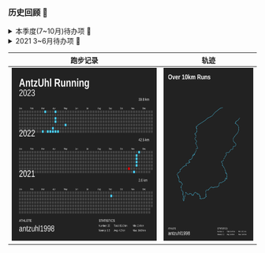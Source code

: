 

### 历史回顾 👋

<details>
<summary>本季度(7~10月)待办项 👋</summary>

 ### 本季度(7~10月)待办项 👋

- [ ] 完成6篇以上技术博客产出 (5/6)
  * 监控杂谈
    * https://mp.weixin.qq.com/s/Il3RE1WvVtOxCR8kSZcqmw
    * http://antzuhl.cn/archives/%E7%9B%91%E6%8E%A7%E6%9D%82%E8%B0%88
  * 方法论杂谈
    * TODO
  * 《System Design Interview》沉淀笔记 (重要!)
    * 系统设计面试的万金油
       - https://mp.weixin.qq.com/s/mJkd1Nwxlpew0DeBOuR5RA
       - [http://antzuhl.cn/archives/系统设计面试的万金油](http://antzuhl.cn/archives/%E7%B3%BB%E7%BB%9F%E8%AE%BE%E8%AE%A1%E9%9D%A2%E8%AF%95%E7%9A%84%E4%B8%87%E9%87%91%E6%B2%B9)
    * 系统设计实践 (01) - 短链服务
       - https://mp.weixin.qq.com/s/IuocRYOwZHjB5n2Uxs9hGA
       - http://antzuhl.cn/archives/xi-tong-she-ji-shi-jian-duan-lian-fu-wu
    * 系统设计实践 (02) - 文本存储服务
       - https://mp.weixin.qq.com/s/ZGYf4Dh5qWc4x4bJ0jxWeA
       - http://antzuhl.cn/archives/wen-ben-cun-chu-fu-wu
    * 系统设计实践 (03) - Instagram社交服务
       - https://mp.weixin.qq.com/s/Rv8-UTuJZJ2aGspHQZIa4g
       - http://antzuhl.cn/archives/xi-tong-she-ji-shi-jian-03-instagram-she-jiao-fu-wu
- [ ] leetcode 200题+ (178/200)
- [ ] 读完两本技术书籍、一本其它类书籍 (0/3)
  * 《数据密集型应用系统设计》 https://book.douban.com/subject/30329536/
  * [A Critique of ANSI SQL Isolation Levels](https://www.microsoft.com/en-us/research/wp-content/uploads/2016/02/tr-95-51.pdf)
  * System Design Interview
  * 《Google SRE工作手册》
- [x] 刷剧
 * 扫黑风暴

</details>

<details>
<summary>2021 3~6月待办项 👋</summary>
 
### 上季度(3~6月)待办项 👋

- [x] 完成6篇以上技术博客产出 (6/6)
  * 【RocketMQ源码分析】深入消息存储，CommitLog篇
    * https://mp.weixin.qq.com/s/fIDNYdwEvatPFiM0p-IUYA
    * http://antzuhl.cn/archives/rocketmqstore1
  * 【RocketMQ源码分析】深入消息存储，ConsumeQueue篇
    * https://mp.weixin.qq.com/s/0vlmg8Jj7hKWDvJLFdQ28g
    * http://antzuhl.cn/archives/rocketmqstore2
  * 【RocketMQ源码分析】深入消息存储，MappedFile篇
    * https://mp.weixin.qq.com/s/7kRFR1hBLyxw4yeB5Eq-OQ
    * http://antzuhl.cn/archives/rocketmqstore3
  * QCon笔记~《天下武功，唯快不破——面向云原生应用的Java冷启动加速技术》
    * https://mp.weixin.qq.com/s/x_bkdsJ8R9jr1zoI12cOew
    * http://antzuhl.cn/archives/qconjava1
  * Java协程实践指南(一)
    * https://mp.weixin.qq.com/s/Rp9CHsph7NeEhvrPZrM9gw
    * http://antzuhl.cn/archives/javaloom
  * Project Reactor
    * https://mp.weixin.qq.com/s/ri6PkfqOMuxvwS3gRtrqPQ
    * http://antzuhl.cn/archives/projectreactor

- [x] 读完两本技术书籍、一本其它类书籍 (RocketMQ技术内幕、架构整洁之道)  (3/3)
  * Go语言高级编程
  * RocketMQ技术内幕
  * 理解Linux进程
- [ ] 学习支付系统，至少熟悉两种以上支付方式 (0/2)
- [ ] 深入探索多路复用、零拷贝、内存文件映射、常见主从同步机制，自己动手实现一遍 (3/4)
  - [x] 多路复用
  - [x] 零拷贝
  - [x] 内存文件映射
  - [ ] 主从同步实现

- [x] 刷剧
 * 绝命毒师 1~5季
 * 行尸走肉 1~6季

</details>

<!-- 
⬇️**点击下方图片留言**⬇️

[![](https://pan.antzuhl.cn/room/@antzuhl/svg?width=600&height=280&limit=20&theme=light&title=antzuhl@github:%20~&fontSize=13)](https://pan.antzuhl.cn/room/@antzuhl?title=AntzUhl)
 -->
| 跑步记录 | 轨迹 |
| ---------- | --------- |
| <a href="https://github.com/CasterWx"><img style="height: 350px" src="https://raw.githubusercontent.com/CasterWx/running_page/master/assets/github.svg"></a> | <a href="https://github.com/CasterWx"><img style="height: 350px" src="https://raw.githubusercontent.com/CasterWx/running_page/master/assets/grid.svg"></a> |


